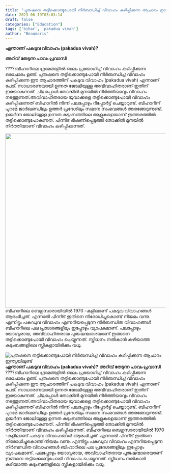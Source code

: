 ```yaml
---
title: "പുരുഷനെ തട്ടിക്കൊണ്ടുപോയി നിർബന്ധിച്ച് വിവാഹം കഴിപ്പിക്കുന്ന ആചാരം ഇന്ത്യയിലുണ്ട്"
date: 2023-06-19T05:03:14
draft: false
categories: ["Education"]
tags: ['bihar', 'pakadua vivah']
author: "Beaumaris"
---
```


<strong>എന്താണ് പകടുവ വിവാഹം (pakadua vivah)?</strong>

<strong>അറിവ് തേടുന്ന പാവം പ്രവാസി</strong>

????ബിഹാറിലെ ഗ്രാമങ്ങളിൽ ബലം പ്രയോഗിച്ച് വിവാഹം കഴിപ്പിക്കുന്ന ഒരാചാരം ഉണ്ട്. പുരുഷനെ തട്ടിക്കൊണ്ടുപോയി നിർബന്ധിച്ച് വിവാഹം കഴിപ്പിക്കുന്ന ഈ ആചാരത്തിന് പകടുവ വിവാഹം (pakadua vivah) എന്നാണ് പേര്. സാധാരണയായി ഉന്നത ജോലിയുള്ള അവിവാഹിതരാണ് ഇതിന് ഇരയാകുന്നത്. ചിലപ്പോൾ തോക്കിന്‍ മുനയില്‍ നിര്‍ത്തിയാവും വിവാഹം നടത്തുന്നത്.അവിവാഹിതരായ യുവാക്കളെ തട്ടിക്കൊണ്ടുപോയി വിവാഹം കഴിപ്പിക്കുന്നത് ബിഹാറില്‍ നിന്ന് പലപ്പോഴും റിപ്പോര്‍ട്ട് ചെയ്യാറുണ്ട്.
ബിഹാറിന് പുറമേ ജാര്‍ഖണ്ഡിലും ഉത്തര്‍ പ്രദേശിലും സമാന സംഭവങ്ങള്‍ അരങ്ങേറുന്നുണ്ട്. ഉയര്‍ന്ന ജോലിയുള്ള ഉന്നത കുടുംബത്തിലെ ആളുകളെയാണ് ഇത്തരത്തില്‍ തട്ടിക്കൊണ്ടുപോകുന്നത്. പിന്നീട് ഭീഷണിപ്പെടുത്തി തോക്കിന്‍ മുനയില്‍ നിര്‍ത്തിയാണ് വിവാഹം കഴിപ്പിക്കുന്നത്.

<a href="https://cdn.boolokam.com/articles/2023/06/qfffff.jpg"><img class="size-full wp-image-400124 aligncenter" src="https://cdn.boolokam.com/articles/2023/06/qfffff.jpg" alt="" width="730" height="548" /></a>ബിഹാറിലെ ബെഗുസാരായിയിൽ 1970 -കളിലാണ് പകടുവ വിവാഹങ്ങൾ ആരംഭിച്ചത്. എന്നാൽ പിന്നീട് ഇതിനെ നിരോധിച്ചുകൊണ്ട് നിയമം വന്നു. എന്നിട്ടും പകഡുവ വിവാഹം എന്നറിയപ്പെടുന്ന നിർബന്ധിത വിവാഹങ്ങൾ ബിഹാറിലെ പല പ്രദേശങ്ങളിലും ഇപ്പോഴും വ്യാപകമാണ്. പലപ്പോഴും യോഗ്യരായ, അവിവാഹിതരായ പുരുഷന്മാരെയാണ് ഇങ്ങനെ തട്ടിക്കൊണ്ടുപോയി വിവാഹം ചെയ്യുന്നത്. സ്ത്രീധനം നൽകാൻ കഴിയാത്ത കുടുംബങ്ങളിലെ സ്ത്രീകളായിരിക്കും വധു.


![പുരുഷനെ തട്ടിക്കൊണ്ടുപോയി നിർബന്ധിച്ച് വിവാഹം കഴിപ്പിക്കുന്ന ആചാരം ഇന്ത്യയിലുണ്ട്](https://cdn.boolokam.com/articles/2023/06/qfffff.jpg)**എന്താണ് പകടുവ വിവാഹം (pakadua vivah)?** **അറിവ് തേടുന്ന പാവം പ്രവാസി** ????ബിഹാറിലെ ഗ്രാമങ്ങളിൽ ബലം പ്രയോഗിച്ച് വിവാഹം കഴിപ്പിക്കുന്ന ഒരാചാരം ഉണ്ട്. പുരുഷനെ തട്ടിക്കൊണ്ടുപോയി നിർബന്ധിച്ച് വിവാഹം കഴിപ്പിക്കുന്ന ഈ ആചാരത്തിന് പകടുവ വിവാഹം (pakadua vivah) എന്നാണ് പേര്. സാധാരണയായി ഉന്നത ജോലിയുള്ള അവിവാഹിതരാണ് ഇതിന് ഇരയാകുന്നത്. ചിലപ്പോൾ തോക്കിന്‍ മുനയില്‍ നിര്‍ത്തിയാവും വിവാഹം നടത്തുന്നത്.അവിവാഹിതരായ യുവാക്കളെ തട്ടിക്കൊണ്ടുപോയി വിവാഹം കഴിപ്പിക്കുന്നത് ബിഹാറില്‍ നിന്ന് പലപ്പോഴും റിപ്പോര്‍ട്ട് ചെയ്യാറുണ്ട്. ബിഹാറിന് പുറമേ ജാര്‍ഖണ്ഡിലും ഉത്തര്‍ പ്രദേശിലും സമാന സംഭവങ്ങള്‍ അരങ്ങേറുന്നുണ്ട്. ഉയര്‍ന്ന ജോലിയുള്ള ഉന്നത കുടുംബത്തിലെ ആളുകളെയാണ് ഇത്തരത്തില്‍ തട്ടിക്കൊണ്ടുപോകുന്നത്. പിന്നീട് ഭീഷണിപ്പെടുത്തി തോക്കിന്‍ മുനയില്‍ നിര്‍ത്തിയാണ് വിവാഹം കഴിപ്പിക്കുന്നത്. [](https://cdn.boolokam.com/articles/2023/06/qfffff.jpg)ബിഹാറിലെ ബെഗുസാരായിയിൽ 1970 -കളിലാണ് പകടുവ വിവാഹങ്ങൾ ആരംഭിച്ചത്. എന്നാൽ പിന്നീട് ഇതിനെ നിരോധിച്ചുകൊണ്ട് നിയമം വന്നു. എന്നിട്ടും പകഡുവ വിവാഹം എന്നറിയപ്പെടുന്ന നിർബന്ധിത വിവാഹങ്ങൾ ബിഹാറിലെ പല പ്രദേശങ്ങളിലും ഇപ്പോഴും വ്യാപകമാണ്. പലപ്പോഴും യോഗ്യരായ, അവിവാഹിതരായ പുരുഷന്മാരെയാണ് ഇങ്ങനെ തട്ടിക്കൊണ്ടുപോയി വിവാഹം ചെയ്യുന്നത്. സ്ത്രീധനം നൽകാൻ കഴിയാത്ത കുടുംബങ്ങളിലെ സ്ത്രീകളായിരിക്കും വധു.
